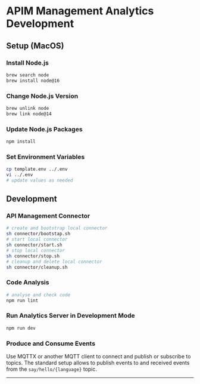 # APIM Management Analytics Development

## Setup (MacOS)

### Install Node.js

````bash
brew search node
brew install node@16
````

### Change Node.js Version

```bash
brew unlink node
brew link node@14
```

### Update Node.js Packages

```bash
npm install
```

### Set Environment Variables

```bash
cp template.env ../.env
vi ../.env
# update values as needed
```

## Development

### API Management Connector

```bash
# create and bootstrap local connector
sh connector/bootstap.sh
# start local connector
sh connector/start.sh
# stop local connector
sh connector/stop.sh
# cleanup and delete local connector
sh connector/cleanup.sh
```

### Code Analysis

```bash
# analyse and check code
npm run lint
```

### Run Analytics Server in Development Mode

```bash
npm run dev
```

### Produce and Consume Events

Use MQTTX or another MQTT client to connect and publish or subscribe to topics. The standard setup allows
to publish events to and received events from the `say/hello/{language}` topic.

---
